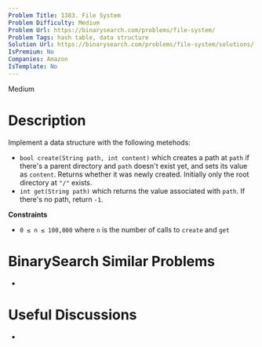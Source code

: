 ```yaml
---
Problem Title: 1383. File System
Problem Difficulty: Medium
Problem Url: https://binarysearch.com/problems/file-system/
Problem Tags: hash table, data structure
Solution Url: https://binarysearch.com/problems/file-system/solutions/
IsPremium: No
Companies: Amazon
IsTemplate: No
---
```


<span style="color: ;">Medium</span>

# Description

Implement a data structure with the following metehods:

- `bool create(String path, int content)` which creates a path at `path` if there's a parent directory and `path` doesn't exist yet, and sets its value as `content`. Returns whether it was newly created. Initially only the root directory at `"/"` exists.
- `int get(String path)` which returns the value associated with `path`. If there's no path, return `-1`.

**Constraints**
- `0 ≤ n ≤ 100,000` where `n` is the number of calls to `create` and `get`

# BinarySearch Similar Problems

- []()

# Useful Discussions

- []()
